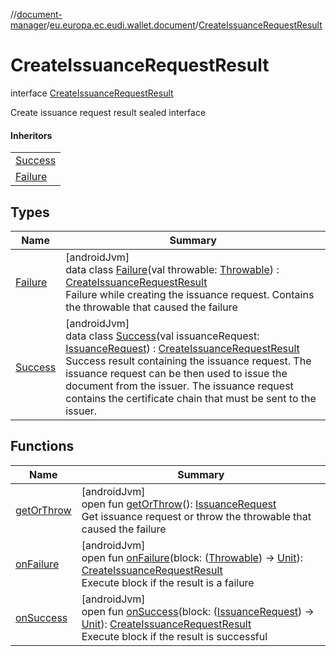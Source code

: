 //[document-manager](../../../index.md)/[eu.europa.ec.eudi.wallet.document](../index.md)/[CreateIssuanceRequestResult](index.md)

# CreateIssuanceRequestResult

interface [CreateIssuanceRequestResult](index.md)

Create issuance request result sealed interface

#### Inheritors

| |
|---|
| [Success](-success/index.md) |
| [Failure](-failure/index.md) |

## Types

| Name | Summary |
|---|---|
| [Failure](-failure/index.md) | [androidJvm]<br>data class [Failure](-failure/index.md)(val throwable: [Throwable](https://kotlinlang.org/api/latest/jvm/stdlib/kotlin/-throwable/index.html)) : [CreateIssuanceRequestResult](index.md)<br>Failure while creating the issuance request. Contains the throwable that caused the failure |
| [Success](-success/index.md) | [androidJvm]<br>data class [Success](-success/index.md)(val issuanceRequest: [IssuanceRequest](../-issuance-request/index.md)) : [CreateIssuanceRequestResult](index.md)<br>Success result containing the issuance request. The issuance request can be then used to issue the document from the issuer. The issuance request contains the certificate chain that must be sent to the issuer. |

## Functions

| Name | Summary |
|---|---|
| [getOrThrow](get-or-throw.md) | [androidJvm]<br>open fun [getOrThrow](get-or-throw.md)(): [IssuanceRequest](../-issuance-request/index.md)<br>Get issuance request or throw the throwable that caused the failure |
| [onFailure](on-failure.md) | [androidJvm]<br>open fun [onFailure](on-failure.md)(block: ([Throwable](https://kotlinlang.org/api/latest/jvm/stdlib/kotlin/-throwable/index.html)) -&gt; [Unit](https://kotlinlang.org/api/latest/jvm/stdlib/kotlin/-unit/index.html)): [CreateIssuanceRequestResult](index.md)<br>Execute block if the result is a failure |
| [onSuccess](on-success.md) | [androidJvm]<br>open fun [onSuccess](on-success.md)(block: ([IssuanceRequest](../-issuance-request/index.md)) -&gt; [Unit](https://kotlinlang.org/api/latest/jvm/stdlib/kotlin/-unit/index.html)): [CreateIssuanceRequestResult](index.md)<br>Execute block if the result is successful |
